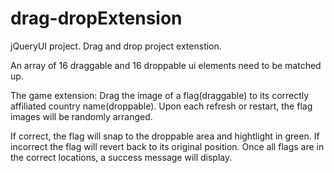 # drag-dropExtension

jQueryUI project. Drag and drop project extenstion.

An array of 16 draggable and 16 droppable ui elements need to be matched up.

The game extension: Drag the image of a flag(draggable) to its correctly affiliated country name(droppable).
Upon each refresh or restart, the flag images will be randomly arranged.

If correct, the flag will snap to the droppable area and hightlight in green.
If incorrect the flag will revert back to its original position.
Once all flags are in the correct locations, a success message will display.
